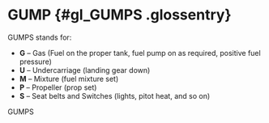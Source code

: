 # GUMP {#gl_GUMPS .glossentry}

GUMPS stands for:

-   **G** – Gas \(Fuel on the proper tank, fuel pump on as required, positive fuel pressure\)
-   **U** – Undercarriage \(landing gear down\)
-   **M** – Mixture \(fuel mixture set\)
-   **P** – Propeller \(prop set\)
-   **S** – Seat belts and Switches \(lights, pitot heat, and so on\)

GUMPS

